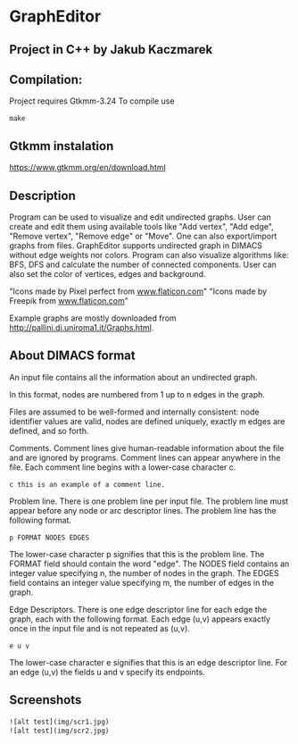 # GraphEditor
## Project in C++ by Jakub Kaczmarek

## Compilation:

Project requires Gtkmm-3.24
To compile use
```
make
```

## Gtkmm instalation

https://www.gtkmm.org/en/download.html

## Description

Program can be used to visualize and edit undirected graphs. User can create and edit them using available tools like "Add vertex", "Add edge", "Remove vertex", "Remove edge" or "Move". One can also export/import graphs from files. GraphEditor supports undirected graph in DIMACS without edge weights nor colors. Program can also visualize algorithms like: BFS, DFS and calculate the number of connected components. User can also set the color of vertices, edges and background.

"Icons made by Pixel perfect from www.flaticon.com"
"Icons made by Freepik from www.flaticon.com"

Example graphs are mostly downloaded from http://pallini.di.uniroma1.it/Graphs.html.

## About DIMACS format
An input file contains all the information about an undirected graph. 

In this format, nodes are numbered from 1 up to n edges in the graph. 

Files are assumed to be well-formed and internally consistent: node identifier values are valid, nodes are defined uniquely, exactly m edges are defined, and so forth. 


Comments. Comment lines give human-readable information about the file and are ignored by programs. Comment lines can appear anywhere in the file. Each comment line begins with a lower-case character c.

```
c this is an example of a comment line.
```

Problem line. There is one problem line per input file. The problem line must appear before any node or arc descriptor lines. The problem line has the following format. 

```
p FORMAT NODES EDGES
```

The lower-case character p signifies that this is the problem line. The FORMAT field should contain the word "edge". The NODES field contains an integer value specifying n, the number of nodes in the graph. The EDGES field contains an integer value specifying m, the number of edges in the graph. 


Edge Descriptors. There is one edge descriptor line for each edge the graph, each with the following format. Each edge (u,v) appears exactly once in the input file and is not repeated as (u,v). 

```
e u v
```

The lower-case character e signifies that this is an edge descriptor line. For an edge (u,v) the fields u and v specify its endpoints. 

## Screenshots
	![alt test](img/scr1.jpg)
	![alt test](img/scr2.jpg)